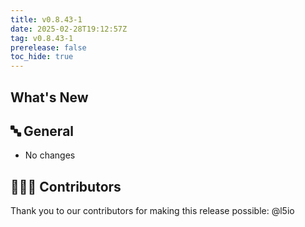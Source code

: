 ```yaml
---
title: v0.8.43-1
date: 2025-02-28T19:12:57Z
tag: v0.8.43-1
prerelease: false
toc_hide: true
---
```


## What's New
## 🔤 General
* No changes

## 👨🏽‍💻 Contributors

Thank you to our contributors for making this release possible:
@l5io
